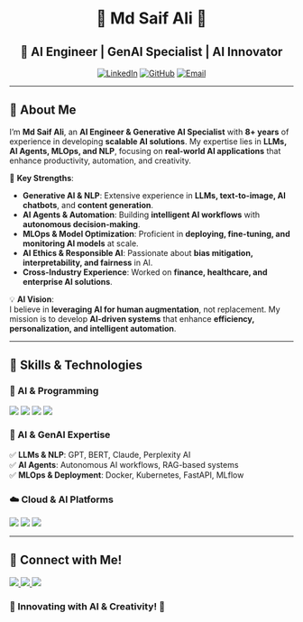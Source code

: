 <div align="center">
  
  # 🌌 Md Saif Ali 🌌  
  ## 🚀 AI Engineer | GenAI Specialist | AI Innovator  

  [![LinkedIn](https://img.shields.io/badge/-LinkedIn-0A66C2?style=for-the-badge&logo=linkedin&logoColor=white)](https://linkedin.com/in/md-saif-ali-9815a774)
  [![GitHub](https://img.shields.io/badge/-GitHub-181717?style=for-the-badge&logo=github&logoColor=white)](https://github.com/alimdsaif3)
  [![Email](https://img.shields.io/badge/-Email-EA4335?style=for-the-badge&logo=gmail&logoColor=white)](mailto:alimdsaif3@gmail.com)
</div>

---

## 🌟 About Me

I’m **Md Saif Ali**, an **AI Engineer & Generative AI Specialist** with **8+ years** of experience in developing **scalable AI solutions**. My expertise lies in **LLMs, AI Agents, MLOps, and NLP**, focusing on **real-world AI applications** that enhance productivity, automation, and creativity.

🚀 **Key Strengths**:
- **Generative AI & NLP**: Extensive experience in **LLMs, text-to-image, AI chatbots**, and **content generation**.
- **AI Agents & Automation**: Building **intelligent AI workflows** with **autonomous decision-making**.
- **MLOps & Model Optimization**: Proficient in **deploying, fine-tuning, and monitoring AI models** at scale.
- **AI Ethics & Responsible AI**: Passionate about **bias mitigation, interpretability, and fairness** in AI.
- **Cross-Industry Experience**: Worked on **finance, healthcare, and enterprise AI solutions**.

💡 **AI Vision**:  
I believe in **leveraging AI for human augmentation**, not replacement. My mission is to develop **AI-driven systems** that enhance **efficiency, personalization, and intelligent automation**.

---

## 🚀 Skills & Technologies

### **🔢 AI & Programming**
<div>
  <img src="https://img.shields.io/badge/-Python-3776AB?style=for-the-badge&logo=python&logoColor=white"/>
  <img src="https://img.shields.io/badge/-PyTorch-EE4C2C?style=for-the-badge&logo=pytorch&logoColor=white"/>
  <img src="https://img.shields.io/badge/-TensorFlow-FF6F00?style=for-the-badge&logo=tensorflow&logoColor=white"/>
  <img src="https://img.shields.io/badge/-LangChain-FF5733?style=for-the-badge&logo=chainlink&logoColor=white"/>
</div>

### **🧠 AI & GenAI Expertise**
✅ **LLMs & NLP**: GPT, BERT, Claude, Perplexity AI  
✅ **AI Agents**: Autonomous AI workflows, RAG-based systems  
✅ **MLOps & Deployment**: Docker, Kubernetes, FastAPI, MLflow  

### **☁️ Cloud & AI Platforms**
<div>
  <img src="https://img.shields.io/badge/-Amazon Web Services-FF9900?style=for-the-badge&logo=amazonaws&logoColor=black"/>
  <img src="https://img.shields.io/badge/-Google Cloud-4285F4?style=for-the-badge&logo=googlecloud&logoColor=white"/> 
  <img src="https://img.shields.io/badge/-Azure-8A2BE2?style=for-the-badge&logo=microsoftazure&logoColor=white"/>
</div>

---

## 📢 Connect with Me!
<div>
  <p>
    <a href="https://linkedin.com/in/md-saif-ali-9815a774" target="_blank">
      <img src="https://img.shields.io/badge/-LinkedIn-0A66C2?style=for-the-badge&logo=linkedin&logoColor=white"/>
    </a>
    <a href="https://github.com/alimdsaif3" target="_blank">
      <img src="https://img.shields.io/badge/-GitHub-181717?style=for-the-badge&logo=github&logoColor=white"/>
    </a>
    <a href="mailto:alimdsaif3@gmail.com" target="_blank">
      <img src="https://img.shields.io/badge/-Email-EA4335?style=for-the-badge&logo=gmail&logoColor=white"/>
    </a>
  </p>
  <h3>🚀 Innovating with AI & Creativity! 🚀</h3>
</div>
